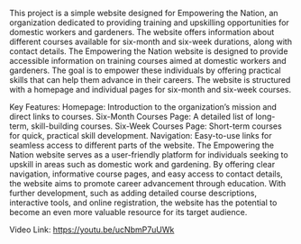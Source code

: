 This project is a simple website designed for Empowering the Nation, an organization dedicated to providing training and upskilling opportunities for domestic workers and gardeners.
The website offers information about different courses available for six-month and six-week durations, along with contact details.
The Empowering the Nation website is designed to provide accessible information on training courses aimed at domestic workers and gardeners.
The goal is to empower these individuals by offering practical skills that can help them advance in their careers.
The website is structured with a homepage and individual pages for six-month and six-week courses.

Key Features:
Homepage: Introduction to the organization’s mission and direct links to courses.
Six-Month Courses Page: A detailed list of long-term, skill-building courses.
Six-Week Courses Page: Short-term courses for quick, practical skill development.
Navigation: Easy-to-use links for seamless access to different parts of the website.
The Empowering the Nation website serves as a user-friendly platform for individuals seeking to upskill in areas such as domestic work and gardening. 
By offering clear navigation, informative course pages, and easy access to contact details, the website aims to promote career advancement through education. 
With further development, such as adding detailed course descriptions, interactive tools, and online registration, the website has the potential to become an even more valuable resource for its target audience.

Video Link: https://youtu.be/ucNbmP7uUWk








